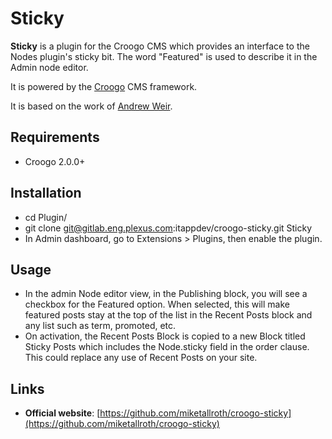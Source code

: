 # Sticky

**Sticky** is a plugin for the Croogo CMS which provides an interface to the Nodes plugin's sticky bit. The word "Featured" is used to describe it in the Admin node editor.

It is powered by the [Croogo](http://croogo.org) CMS framework.

It is based on the work of [Andrew Weir](http://andrw.net/blog/term/croogo/page:3).

## Requirements
  * Croogo 2.0.0+

## Installation

  * cd Plugin/
  * git clone git@gitlab.eng.plexus.com:itappdev/croogo-sticky.git Sticky
  * In Admin dashboard, go to Extensions > Plugins, then enable the plugin.

## Usage

  * In the admin Node editor view, in the Publishing block, you will see a checkbox for the Featured option. When selected, this will make featured posts stay at the top of the list in the Recent Posts block and any list such as term, promoted, etc. 
  * On activation, the Recent Posts Block is copied to a new Block titled Sticky Posts which includes the Node.sticky field in the order clause. This could replace any use of Recent Posts on your site.

## Links

  * **Official website**: [https://github.com/miketallroth/croogo-sticky](https://github.com/miketallroth/croogo-sticky)
